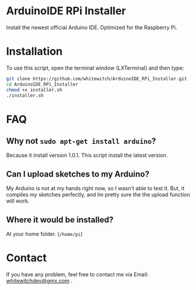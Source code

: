 ArduinoIDE RPi Installer
========================

Install the newest official Arduino IDE. Optimized for the Raspberry Pi.

Installation
============

To use this script, open the terminal window (LXTerminal) and then type:
```bash
git clone https://github.com/whitewitch/ArduinoIDE_RPi_Installer.git
cd ArduinoIDE_RPi_Installer
chmod +x installer.sh
./installer.sh
```

FAQ
===

Why not ```sudo apt-get install arduino```?
---
Because it install version 1.0.1. This script install the latest version.

Can I upload sketches to my Arduino?
---
My Arduino is not at my hands right now, so I wasn't able to test it. 
But, it compiles my sketches perfectly, and Im pretty sure the the upload function will work.

Where it would be installed?
---
At your home folder. (```/home/pi```)

Contact
===

If you have any problem, feel free to contact me via Email: whitewitchdev@gmx.com .

